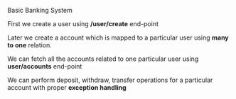 Basic Banking System

First we create a user using **/user/create** end-point

Later we create a account which is mapped to a particular user using **many to one** relation.

We can fetch all the accounts related to one particular user using **user/accounts** end-point

We can perform deposit, withdraw, transfer operations for a particular account with proper **exception handling**
